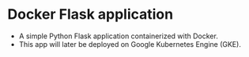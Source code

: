 # Docker Flask application 

- A simple Python Flask application containerized with Docker.  
- This app will later be deployed on Google Kubernetes Engine (GKE).